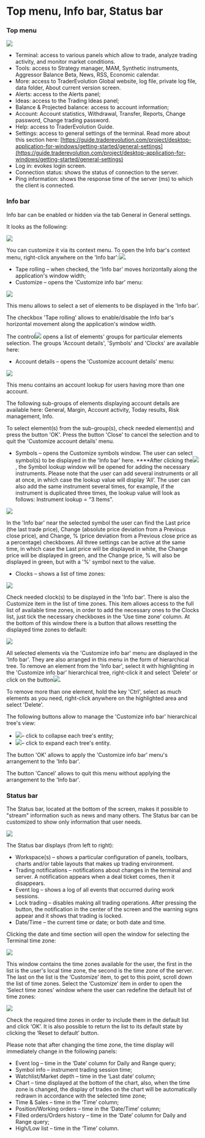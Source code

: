 # Top menu, Info bar, Status bar

### **Top** **menu**

![](../../../.gitbook/assets/te.png)

* Terminal: access to various panels which allow to trade, analyze trading activity, and monitor market conditions.
* Tools: access to Strategy manager, MAM, Synthetic instruments, Aggressor Balance Beta, News, RSS, Economic calendar.
* More: access to TraderEvolution Global website, log file, private log file, data folder, About current version screen.
* Alerts: access to the Alerts panel;
* Ideas: access to the Trading Ideas panel;
* Balance & Projected balance: access to account information;
* Account: Account statistics, Withdrawal, Transfer, Reports, Change password, Change trading password.
* Help: access to TraderEvolution Guide.
* Settings: access to general settings of the terminal. Read more about this section here: [https://guide.traderevolution.com/project/desktop-application-for-windows/getting-started/general-settings](https://guide.traderevolution.com/project/desktop-application-for-windows/getting-started/general-settings)
* Log in: evokes login screen.
* Connection status: shows the status of connection to the server.
* Ping information: shows the response time of the server \(ms\) to which the client is connected.

### **Info bar**

Info bar can be enabled or hidden via the tab General in General settings.

It looks as the following:

![](../../../.gitbook/assets/1%20%2847%29.png)

You can customize it via its context menu. To open the Info bar's context menu, right-click anywhere on the 'Info bar':![](../../../.gitbook/assets/2%20%2831%29.png).

* Tape rolling – when checked, the 'Info bar' moves horizontally along the application's window width;
* Customize – opens the 'Customize info bar' menu:

![](../../../.gitbook/assets/3%20%289%29.png)

This menu allows to select a set of elements to be displayed in the 'Info bar'.

The checkbox 'Tape rolling' allows to enable/disable the Info bar's horizontal movement along the application's window width. 

The control![](../../../.gitbook/assets/4%20%2848%29.png)opens a list of elements' groups for particular elements selection. The groups 'Account details', 'Symbols' and 'Clocks' are available here:

* Account details – opens the 'Customize account details' menu:

![](../../../.gitbook/assets/5%20%287%29.png)

This menu contains an account lookup for users having more than one account.

The following sub-groups of elements displaying account details are available here: General, Margin, Account activity, Today results, Risk management, Info.

To select element\(s\) from the sub-group\(s\), check needed element\(s\) and press the button 'OK'. Press the button 'Close' to cancel the selection and to quit the 'Customize account details' menu.

* Symbols –   opens the Customize symbols window. The user can select symbol\(s\) to be displayed in the 'Info bar' here. ****After clicking the![](https://lh4.googleusercontent.com/eXennB7RAUSoZbuVQoiBMSonrhnlqHYeoylOjYu6H0NOfJC6p1I2xkAOb3tKagjWNG5b_J8M7zuYOV1q08-Z1iTW5ivCvrIw8nqoqJmV5c8v8_IK6iDLgCn-clCO6bMlVvZanTBs), the Symbol lookup window will be opened for adding the necessary instruments. Please note that the user can add several instruments or all at once, in which case the lookup value will display ‘All’. The user can also add the same instrument several times, for example, if the instrument is duplicated three times, the lookup value will look as follows: Instrument lookup = “3 Items”.

![](../../../.gitbook/assets/screenshot_1%20%285%29.jpg)

In the 'Info bar' near the selected symbol the user can find the Last price \(the last trade price\), Change \(absolute price deviation from a Previous close price\), and Change, % \(price deviation from a Previous close price as a percentage\) checkboxes. All three settings can be active at the same time, in which case the Last price will be displayed in white, the Change price will be displayed in green, and the Change price, % will also be displayed in green, but with a '%' symbol next to the value. 

*  Clocks – shows a list of time zones:

![](../../../.gitbook/assets/screenshot_3%20%286%29.jpg)

Check needed clock\(s\) to be displayed in the 'Info bar'. There is also the Customize item in the list of time zones. This item allows access to the full list of available time zones, in order to add the necessary ones to the Clocks list, just tick the necessary checkboxes in the ‘Use time zone’ column. At the bottom of this window there is a button that allows resetting the displayed time zones to default:

![](../../../.gitbook/assets/screenshot_4%20%281%29.jpg)

All selected elements via the 'Customize info bar' menu are displayed in the 'Info bar'. They are also arranged in this menu in the form of hierarchical tree. To remove an element from the 'Info bar', select it with highlighting in the 'Customize info bar' hierarchical tree, right-click it and select 'Delete' or click on the button![](../../../.gitbook/assets/7%20%287%29.png).

To remove more than one element, hold the key 'Ctrl', select as much elements as you need, right-click anywhere on the highlighted area and select 'Delete'.  
  
The following buttons allow to manage the 'Customize info bar' hierarchical tree's view:

* ![](../../../.gitbook/assets/8%20%2822%29.png)– click to collapse each tree's entity;
* ![](../../../.gitbook/assets/9%20%2813%29.png)– click to expand each tree's entity.

The button 'OK' allows to apply the 'Customize info bar' menu's arrangement to the 'Info bar'.

The button 'Cancel' allows to quit this menu without applying the arrangement to the 'Info bar'.

### **Status bar**

The Status bar, located at the bottom of the screen, makes it possible to "stream" information such as news and many others. The Status bar can be customized to show only information that user needs.

![](../../../.gitbook/assets/status-bar.png)

The Status bar displays \(from left to right\):

* Workspace\(s\) – shows a particular configuration of panels, toolbars, charts and/or table layouts that makes up trading environment.
* Trading notifications – notifications about changes in the terminal and server. A notification appears when a deal ticket comes, then it disappears.
* Event log – shows a log of all events that occurred during work sessions.
* Lock trading – disables making all trading operations. After pressing the button, the notification in the center of the screen and the warning signs appear and it shows that trading is locked.
* Date/Time – the current time or date; or both date and time.

Clicking the date and time section will open the window for selecting the Terminal time zone:

![](../../../.gitbook/assets/screenshot_1%20%287%29.jpg)

This window contains the time zones available for the user, the first in the list is the user's local time zone, the second is the time zone of the server. The last on the list is the ‘Customize’ item, to get to this point, scroll down the list of time zones. Select the ‘Customize’ item in order to open the ‘Select time zones’ window where the user can redefine the default list of time zones:

![](../../../.gitbook/assets/screenshot_2%20%286%29.jpg)



Check the required time zones in order to include them in the default list and click ‘OK’. It is also possible to return the list to its default state by clicking the ‘Reset to default’ button.

Please note that after changing the time zone, the time display will immediately change in the following panels:

* Event log – time in the ‘Date’ column for Daily and Range query;
* Symbol info – instrument trading session time;
* Watchlist/Market depth – time in the ‘Last date’ column;
* Chart – time displayed at the bottom of the chart, also, when the time zone is changed, the display of trades on the chart will be automatically redrawn in accordance with the selected time zone;
* Time & Sales – time in the ‘Time’ column;
* Position/Working orders – time in the ‘Date/Time’ column;
* Filled orders/Orders history – time in the ‘Date’ column for Daily and Range query;
* High/Low list – time in the ‘Time’ column. 

